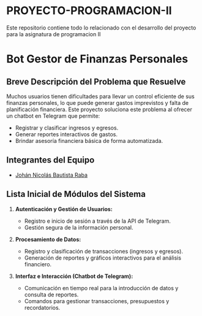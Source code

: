 # PROYECTO-PROGRAMACION-II
Este repositorio contiene todo lo relacionado con el desarrollo del proyecto para la asignatura de programacion II

# Bot Gestor de Finanzas Personales

## Breve Descripción del Problema que Resuelve

Muchos usuarios tienen dificultades para llevar un control eficiente de sus finanzas personales, lo que puede generar gastos imprevistos y falta de planificación financiera. Este proyecto soluciona este problema al ofrecer un chatbot en Telegram que permite:
- Registrar y clasificar ingresos y egresos.
- Generar reportes interactivos de gastos.
- Brindar asesoría financiera básica de forma automatizada.

## Integrantes del Equipo

- [Johán Nicolás Bautista Raba](https://github.com/NicolasBautista4037)

## Lista Inicial de Módulos del Sistema

1. **Autenticación y Gestión de Usuarios:**  
   - Registro e inicio de sesión a través de la API de Telegram.  
   - Gestión segura de la información personal.

2. **Procesamiento de Datos:**  
   - Registro y clasificación de transacciones (ingresos y egresos).  
   - Generación de reportes y gráficos interactivos para el análisis financiero.

3. **Interfaz e Interacción (Chatbot de Telegram):**  
   - Comunicación en tiempo real para la introducción de datos y consulta de reportes.  
   - Comandos para gestionar transacciones, presupuestos y recordatorios.
